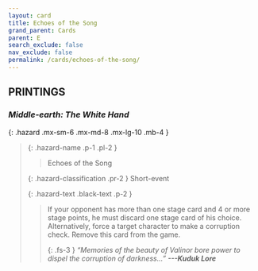 ```yaml
---
layout: card
title: Echoes of the Song
grand_parent: Cards
parent: E
search_exclude: false
nav_exclude: false
permalink: /cards/echoes-of-the-song/
---
```


## PRINTINGS


### _Middle-earth: The White Hand_

{: .hazard .mx-sm-6 .mx-md-8 .mx-lg-10 .mb-4 }
> {: .hazard-name .p-1 .pl-2 }
> > <div class="hazard-mp"></div>
> > <div class="card-name">Echoes of the Song</div>
>
> {: .hazard-classification .pr-2 }
> Short-event
>
> {: .hazard-text .black-text .p-2 }
> > If your opponent has more than one stage card and 4 or more stage points, he must discard one stage card of his choice. Alternatively, force a target character to make a corruption check. Remove this card from the game. 
> > 
> > {: .fs-3 } 
> > _“Memories of the beauty of Valinor bore power to dispel the corruption of darkness...”_ ***---&#65279;Kuduk&nbsp;Lore*** 
>
